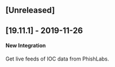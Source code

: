 ## [Unreleased]


## [19.11.1] - 2019-11-26
#### New Integration
Get live feeds of IOC data from PhishLabs.